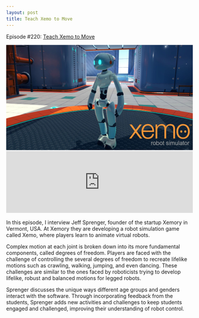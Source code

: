 ```yaml
---
layout: post
title: Teach Xemo to Move
---
```

Episode #220: <a href="https://robohub.org/teach-xemo-to-move/">Teach Xemo to Move</a>

<img class="aligncenter" src="/assets/Xemo.jpg" alt="" />

<iframe src="https://w.soundcloud.com/player/?url=https%3A//api.soundcloud.com/tracks/290722073&amp;color=ff5500&amp;auto_play=false&amp;hide_related=false&amp;show_comments=true&amp;show_user=true&amp;show_reposts=false" width="100%" height="166" frameborder="no" scrolling="no"></iframe>

In this episode, I interview Jeff Sprenger, founder of the startup Xemory in Vermont, USA. At Xemory they are developing a robot simulation game called Xemo, where players learn to animate virtual robots.

Complex motion at each joint is broken down into its more fundamental components, called degrees of freedom. Players are faced with the challenge of controlling the several degrees of freedom to recreate lifelike motions such as crawling, walking, jumping, and even dancing. These challenges are similar to the ones faced by roboticists trying to develop lifelike, robust and balanced motions for legged robots.

Sprenger discusses the unique ways different age groups and genders interact with the software. Through incorporating feedback from the students, Sprenger adds new activities and challenges to keep students engaged and challenged, improving their understanding of robot control.
